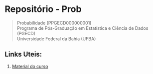 # Repositório - Prob
> Probabilidade (PPGECD000000001)  
> Programa de Pós-Graduação em Estatística e Ciência de Dados (PGECD)  
> Universidade Federal da Bahia (UFBA)  

## Links Uteis: 
1. [Material do curso](https://castlab.org/courses/MProbPGECD/)